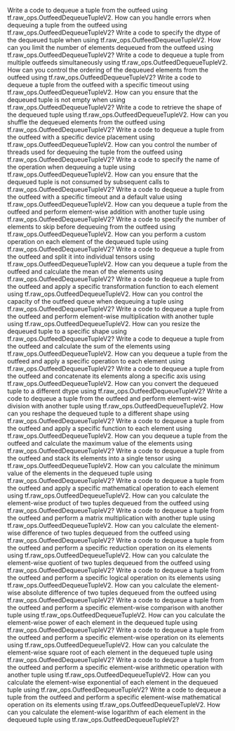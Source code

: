 Write a code to dequeue a tuple from the outfeed using tf.raw_ops.OutfeedDequeueTupleV2.
How can you handle errors when dequeuing a tuple from the outfeed using tf.raw_ops.OutfeedDequeueTupleV2?
Write a code to specify the dtype of the dequeued tuple when using tf.raw_ops.OutfeedDequeueTupleV2.
How can you limit the number of elements dequeued from the outfeed using tf.raw_ops.OutfeedDequeueTupleV2?
Write a code to dequeue a tuple from multiple outfeeds simultaneously using tf.raw_ops.OutfeedDequeueTupleV2.
How can you control the ordering of the dequeued elements from the outfeed using tf.raw_ops.OutfeedDequeueTupleV2?
Write a code to dequeue a tuple from the outfeed with a specific timeout using tf.raw_ops.OutfeedDequeueTupleV2.
How can you ensure that the dequeued tuple is not empty when using tf.raw_ops.OutfeedDequeueTupleV2?
Write a code to retrieve the shape of the dequeued tuple using tf.raw_ops.OutfeedDequeueTupleV2.
How can you shuffle the dequeued elements from the outfeed using tf.raw_ops.OutfeedDequeueTupleV2?
Write a code to dequeue a tuple from the outfeed with a specific device placement using tf.raw_ops.OutfeedDequeueTupleV2.
How can you control the number of threads used for dequeuing the tuple from the outfeed using tf.raw_ops.OutfeedDequeueTupleV2?
Write a code to specify the name of the operation when dequeuing a tuple using tf.raw_ops.OutfeedDequeueTupleV2.
How can you ensure that the dequeued tuple is not consumed by subsequent calls to tf.raw_ops.OutfeedDequeueTupleV2?
Write a code to dequeue a tuple from the outfeed with a specific timeout and a default value using tf.raw_ops.OutfeedDequeueTupleV2.
How can you dequeue a tuple from the outfeed and perform element-wise addition with another tuple using tf.raw_ops.OutfeedDequeueTupleV2?
Write a code to specify the number of elements to skip before dequeuing from the outfeed using tf.raw_ops.OutfeedDequeueTupleV2.
How can you perform a custom operation on each element of the dequeued tuple using tf.raw_ops.OutfeedDequeueTupleV2?
Write a code to dequeue a tuple from the outfeed and split it into individual tensors using tf.raw_ops.OutfeedDequeueTupleV2.
How can you dequeue a tuple from the outfeed and calculate the mean of the elements using tf.raw_ops.OutfeedDequeueTupleV2?
Write a code to dequeue a tuple from the outfeed and apply a specific transformation function to each element using tf.raw_ops.OutfeedDequeueTupleV2.
How can you control the capacity of the outfeed queue when dequeuing a tuple using tf.raw_ops.OutfeedDequeueTupleV2?
Write a code to dequeue a tuple from the outfeed and perform element-wise multiplication with another tuple using tf.raw_ops.OutfeedDequeueTupleV2.
How can you resize the dequeued tuple to a specific shape using tf.raw_ops.OutfeedDequeueTupleV2?
Write a code to dequeue a tuple from the outfeed and calculate the sum of the elements using tf.raw_ops.OutfeedDequeueTupleV2.
How can you dequeue a tuple from the outfeed and apply a specific operation to each element using tf.raw_ops.OutfeedDequeueTupleV2?
Write a code to dequeue a tuple from the outfeed and concatenate its elements along a specific axis using tf.raw_ops.OutfeedDequeueTupleV2.
How can you convert the dequeued tuple to a different dtype using tf.raw_ops.OutfeedDequeueTupleV2?
Write a code to dequeue a tuple from the outfeed and perform element-wise division with another tuple using tf.raw_ops.OutfeedDequeueTupleV2.
How can you reshape the dequeued tuple to a different shape using tf.raw_ops.OutfeedDequeueTupleV2?
Write a code to dequeue a tuple from the outfeed and apply a specific function to each element using tf.raw_ops.OutfeedDequeueTupleV2.
How can you dequeue a tuple from the outfeed and calculate the maximum value of the elements using tf.raw_ops.OutfeedDequeueTupleV2?
Write a code to dequeue a tuple from the outfeed and stack its elements into a single tensor using tf.raw_ops.OutfeedDequeueTupleV2.
How can you calculate the minimum value of the elements in the dequeued tuple using tf.raw_ops.OutfeedDequeueTupleV2?
Write a code to dequeue a tuple from the outfeed and apply a specific mathematical operation to each element using tf.raw_ops.OutfeedDequeueTupleV2.
How can you calculate the element-wise product of two tuples dequeued from the outfeed using tf.raw_ops.OutfeedDequeueTupleV2?
Write a code to dequeue a tuple from the outfeed and perform a matrix multiplication with another tuple using tf.raw_ops.OutfeedDequeueTupleV2.
How can you calculate the element-wise difference of two tuples dequeued from the outfeed using tf.raw_ops.OutfeedDequeueTupleV2?
Write a code to dequeue a tuple from the outfeed and perform a specific reduction operation on its elements using tf.raw_ops.OutfeedDequeueTupleV2.
How can you calculate the element-wise quotient of two tuples dequeued from the outfeed using tf.raw_ops.OutfeedDequeueTupleV2?
Write a code to dequeue a tuple from the outfeed and perform a specific logical operation on its elements using tf.raw_ops.OutfeedDequeueTupleV2.
How can you calculate the element-wise absolute difference of two tuples dequeued from the outfeed using tf.raw_ops.OutfeedDequeueTupleV2?
Write a code to dequeue a tuple from the outfeed and perform a specific element-wise comparison with another tuple using tf.raw_ops.OutfeedDequeueTupleV2.
How can you calculate the element-wise power of each element in the dequeued tuple using tf.raw_ops.OutfeedDequeueTupleV2?
Write a code to dequeue a tuple from the outfeed and perform a specific element-wise operation on its elements using tf.raw_ops.OutfeedDequeueTupleV2.
How can you calculate the element-wise square root of each element in the dequeued tuple using tf.raw_ops.OutfeedDequeueTupleV2?
Write a code to dequeue a tuple from the outfeed and perform a specific element-wise arithmetic operation with another tuple using tf.raw_ops.OutfeedDequeueTupleV2.
How can you calculate the element-wise exponential of each element in the dequeued tuple using tf.raw_ops.OutfeedDequeueTupleV2?
Write a code to dequeue a tuple from the outfeed and perform a specific element-wise mathematical operation on its elements using tf.raw_ops.OutfeedDequeueTupleV2.
How can you calculate the element-wise logarithm of each element in the dequeued tuple using tf.raw_ops.OutfeedDequeueTupleV2?
